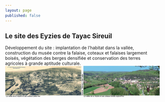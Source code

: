 ```yaml
---
layout: page
published: false
---
```


## Le site des Eyzies de Tayac Sireuil

Développement du site : implantation de l’habitat dans la vallée, construction du musée contre la falaise, coteaux et falaises largement boisés, végétation des berges densifiée et conservation des terres agricoles à grande aptitude culturale.
![](/data/images/9/histoire/9_HISTOIRE_POPCP8.jpg)
